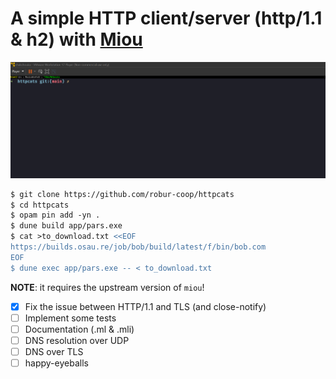 # A simple HTTP client/server (http/1.1 & h2) with [Miou][miou]

![httpcats](./httpcats.gif)

```ocaml
$ git clone https://github.com/robur-coop/httpcats
$ cd httpcats
$ opam pin add -yn .
$ dune build app/pars.exe
$ cat >to_download.txt <<EOF
https://builds.osau.re/job/bob/build/latest/f/bin/bob.com
EOF
$ dune exec app/pars.exe -- < to_download.txt
```

**NOTE**: it requires the upstream version of `miou`!

- [x] Fix the issue between HTTP/1.1 and TLS (and close-notify)
- [ ] Implement some tests
- [ ] Documentation (.ml & .mli)
- [ ] DNS resolution over UDP
- [ ] DNS over TLS
- [ ] happy-eyeballs

[miou]: https://github.com/robur-coop/miou
